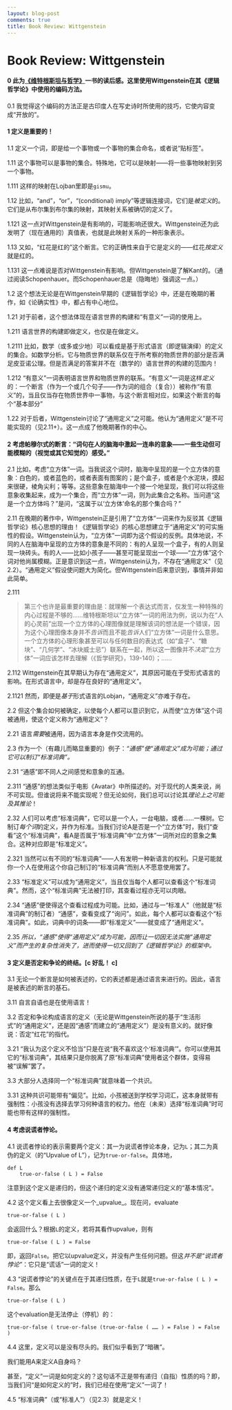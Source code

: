 ```yaml
---
layout: blog-post
comments: true
title: Book Review: Wittgenstein
---
```


# Book Review: Wittgenstein


#### 0 此为[《维特根斯坦与哲学》](http://book.douban.com/subject/2981380/)一书的读后感。这里使用Wittgenstein在其《逻辑哲学论》中使用的编码方法。

0.1 我觉得这个编码的方法正是古印度人在写史诗时所使用的技巧，它使内容变成“开放的”。

#### 1 定义是重要的！

1.1 定义一个词，即是给一个事物或一个事物的集合命名，或者说“贴标签”。

1.11 这个事物可以是事物的集合。特殊地，它可以是映射——将一些事物映射到另一个事物。

1.111 这样的映射在Lojban里即是`gismu`。

1.12 比如，“and”，“or”，“(conditional) imply”等逻辑连接词，它们是*被定义*的。它们是从布尔集到布尔集的映射，其映射关系被确切的定义了。

1.121 这一点对Wittgenstein是有影响的，可能影响还很大。Wittgenstein还为此发明了（现在通用的）真值表，也就是此映射关系的一种形象表示。

1.13 又如，“红花是红的”这个断言。它的正确性来自于它是定义的——红花*按定义*就是红的。

1.131 这一点难说是否对Wittgenstein有影响。但Wittgenstein是了解Kant的。（通过阅读Schopenhauer。而Schopenhauer总是（隐晦地）强调这一点。）

1.2 这个想法无论是在Wittgenstein早期的《逻辑哲学论》中，还是在晚期的著作，如《论确实性》中，都占有中心地位。

1.21 对于前者，这个想法体现在语言世界的构建和“有意义”一词的使用上。

1.211 语言世界的构建即做定义，也仅是在做定义。

1.2111 比如，数学（或多或少地）可以看成是基于形式语言（即逻辑演绎）的定义的集合。如数学分析。它与物质世界的联系仅在于所考察的物质世界的部分是否满足皮亚诺公理。但是否满足的答案并不在（数学的）语言世界的构建的范围内！

1.212 “有意义”一词表明语言世界和物质世界的联系。“有意义”一词是这样*定义*的：一个断言（作为一个或几个句子——作为词的组合（复合））被称作“有意义”的，当且仅当存在物质世界中一事物，与这个断言相对应，如果这个断言的每个“基本部分”

1.22 对于后者，Wittgenstein讨论了“通用定义”之可能。他认为“通用定义”是不可能实现的（见2.11+）。这一点成了他晚期著作的中心。


#### 2 考虑帕穆尔式的断言：“词句在人的脑海中激起一连串的意象——一些生动但可能模糊的（视觉或其它知觉的）感受。”

2.1 比如，考虑“立方体”一词。当我说这个词时，脑海中呈现的是一个立方体的意象：白色的，或者蓝色的，或者表面有图案的；是个盒子，或者是个水泥块，摸起来很硬，棱角尖利；等等。这些意象在脑海中一个接一个地呈现，我们可以将这些意象收集起来，成为一个集合，而“立方体”一词，则为此集合之名称。当问道“这是一个立方体吗？”是问，“这属于以‘立方体’命名的那个集合吗？”

2.11 在晚期的著作中，Wittgenstein正是引用了“立方体”一词来作为反驳其《逻辑哲学论》核心思想的理由！《逻辑哲学论》的核心思想建立于“通用定义”的可实施性的假设。Wittgenstein认为，“立方体”一词即为这个假设的反例。具体地说，不同的人在脑海中呈现的立方体的意象是不同的：有的人呈现一个盒子，有的人则呈现一块砖头。有的人——比如小孩子——甚至可能呈现出一个球——“立方体”这个词对他尚属模糊。正是意识到这一点，Wittgenstein认为，不存在“通用定义”（见2.2）。“通用定义”假设使问题大为简化。但Wittgenstein后来意识到，事情并非如此简单。

2.111
> 第三个也许是最重要的理由是：就理解一个表达式而言，仅发生一种特殊的内心过程是不够的......维特根斯坦以“立方体”一词的用法为例，说以为在“人的心灵前”出现一个立方体的心理图像就是理解该词的想法是一个错误，因为这个心理图像本身并不*告诉*而且不能*告诉*人们“立方体”一词是什么意思。一个立方体的心理形象甚至可以与任何数目的表达式（如“盒子”、“糖块”、“几何学”、“冰块威士忌”）联系在一起，所以这一图像并不*决定*“立方体”一词应该怎样去理解（《哲学研究》，139-140）；......

2.112 Wittgenstein在其早期认为存在“通用定义”，其原因可能在于受形式语言的影响。在形式语言中，却是存在良好的“通用定义”。

2.1121 然而，即便是*基于*形式语言的Lobjan，“通用定义”亦难于存在。

2.2 但这个集合如何被确定，以使每个人都可以意识到它，从而使“立方体”这个词被通用，使这个定义称为“通用定义”？

2.21 语言*需要*被通用，因为语言本身是作交流用的。

2.3 作为一个（有趣儿而略显重要的）例子：*“通感”使“通用定义”成为可能；通过它可以制订“标准词典”。*

2.31 “通感”即不同人之间感觉和意象的互通。

2.311 “通感”的想法类似于电影《Avatar》中所描述的。对于现代的人类来说，尚不可实现。但谁说将来不能实现呢？但无论如何，我们总可以讨论其*理论上之可能及其推论*！

2.32 人们可以考虑“标准词典”，它可以是一个人，一台电脑，或者......一棵树。它制订*每个词*的定义，并作为标准。当我们讨论A是否是一个“立方体”时，我们“查看”这个“标准词典”，看A是否属于“标准词典”中“立方体”一词所对应的意象之集合。这种对应即是“标准定义”。

2.321 当然可以有不同的“标准词典”——人有发明一种新语言的权利。只是可能就你一个人在使用这个你自己制订的“标准词典”而别人不愿意使用罢了。

2.33 “标准定义”可以成为“通用定义”，当且仅当每个人都可以查看这个“标准词典”。然而，这个“标准词典”无法被打印，其查看过程亦无可以肉眼。

2.34 “通感”便使得这个查看过程成为可能。比如，通过与一“标准人”（他就是“标准词典”的制订者）“通感”，查看变成了“询问”。如此，每个人都可以查看这个“标准词典”。如此，词典中的词条——即“标准定义”——就变成了“通用定义”。

2.35 *所以，“通感”使得“通用定义”成为可能，因而让一切因无法实施“通用定义”而产生的复杂性消失了，进而使得一切又回到了《逻辑哲学论》的框架中。*


#### 3 定义是否定和争论的终结。[c 好乱！ c]

3.1 无论一个断言是如何被表述的，它的表述都是通过语言来进行的。因此，语言是被表述的断言的基石。

3.11 自言自语也是在使用语言！

3.2 否定和争论构成语言的定义（无论是Wittgenstein所说的基于“生活形式”的“通用定义”，还是因“通感”而建立的“通用定义”）是没有意义的。就好像说：否定“红花”的指代。

3.21 “我认为这个定义不恰当”只是在说“我不喜欢这个‘标准词典’”。你可以使用其它的“标准词典”，其结果只是你脱离了原“标准词典”使用者这个群体，变得易被“误解”罢了。

3.3 大部分人选择同一个“标准词典”就意味着一个共识。

3.31 这种共识可能带有“偏见”。比如，小孩被送到学校学习词汇，这本身就带有强制性：小孩没有选择去学习何种语言的权力。他在（未来）选择“标准词典”时可能也带有这样的强制性。




#### 4 考虑说谎者悖论。

4.1 说谎者悖论的表示需要两个定义：其一为说谎者悖论本身，记为`L`；其二为真伪的定义（的“Upvalue of L”），记为`true-or-false`。具体地，
    
    def L
        true-or-false ( L ) = False
    
注意到这个定义是递归的，但这个递归的定义没有通常递归定义的“基本情况”。

4.2 这个定义看上去很像定义一个_upvalue_。现在问，evaluate
    
    true-or-false ( L )
    
会返回什么？根据`L`的定义，若将其看作upvalue，则有
    
    true-or-false ( L ) = False
    
即，返回`False`。把它以upvalue定义，并没有产生任何问题。但这*并不是“说谎者悖论”*：它只是“谎话”一词的定义！

4.3 “说谎者悖论”的关键点在于其递归性质，在于`L`就是`true-or-false ( L ) = False`。那么
    
    true-or-false ( L )
    
这个evaluation是无法停止（停机）的：
    
    true-or-false ( true-or-false (true-or-false ( …… ) = False ) = False )
    
4.4 这里，定义可以是没有尽头的。我们似乎看到了“暗礁”。

我们能用A来定义A自身吗？

甚至，“定义”一词是如何定义的？这句话不正是带有递归（自指）性质的吗？即，当我们问“是如何定义的”时，我们已经在使用“定义”一词了！

4.5 “标准词典”（或“标准人”）（见2.3）就是定义！
